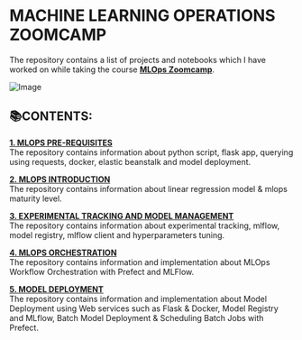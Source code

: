 # **MACHINE LEARNING OPERATIONS ZOOMCAMP**

The repository contains a list of projects and notebooks which I have worked on while taking the course [**MLOps Zoomcamp**](https://github.com/DataTalksClub/mlops-zoomcamp). 

![Image](https://github.com/DataTalksClub/mlops-zoomcamp/blob/main/images/banner.png)

## **📚CONTENTS:**

[**1. MLOPS PRE-REQUISITES**](https://github.com/ThinamXx/MLOps/tree/main/MLOps%20Zoomcamp/01.%20MLOps%20Pre-requisites)  
The repository contains information about python script, flask app, querying using requests, docker, elastic beanstalk and model deployment.

[**2. MLOPS INTRODUCTION**](https://github.com/ThinamXx/MLOps/tree/main/MLOps%20Zoomcamp/02.%20MLOps%20Introduction)  
The repository contains information about linear regression model & mlops maturity level. 

[**3. EXPERIMENTAL TRACKING AND MODEL MANAGEMENT**](https://github.com/ThinamXx/MLOps/tree/main/MLOps%20Zoomcamp/03.%20Experiment%20Tracking%20%26%20Model)  
The repository contains information about experimental tracking, mlflow, model registry, mlflow client and hyperparameters tuning. 

[**4. MLOPS ORCHESTRATION**](https://github.com/ThinamXx/MLOps/tree/main/MLOps%20Zoomcamp/04.%20MLOps%20Orchestration)  
The repository contains information and implementation about MLOps Workflow Orchestration with Prefect and MLFlow. 

[**5. MODEL DEPLOYMENT**](https://github.com/ThinamXx/MLOps/tree/main/MLOps%20Zoomcamp/05.%20Model%20Deployment)  
The repository contains information and implementation about Model Deployment using Web services such as Flask & Docker, Model Registry and MLflow, Batch Model Deployment & Scheduling Batch Jobs with Prefect.

